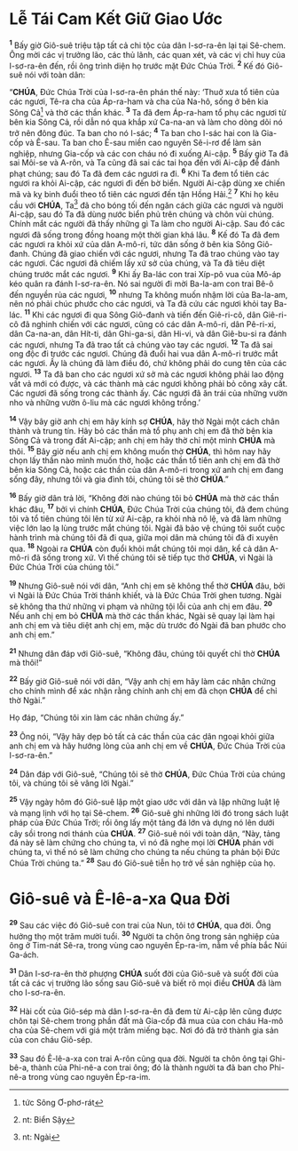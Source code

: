 # Lễ Tái Cam Kết Giữ Giao Ước
<sup><b>1</b></sup> Bấy giờ Giô-suê triệu tập tất cả chi tộc của dân I-sơ-ra-ên lại tại Sê-chem. Ông mời các vị trưởng lão, các thủ lãnh, các quan xét, và các vị chỉ huy của I-sơ-ra-ên đến, rồi ông trình diện họ trước mặt Đức Chúa Trời. <sup><b>2</b></sup> Kế đó Giô-suê nói với toàn dân:

“**CHÚA**, Đức Chúa Trời của I-sơ-ra-ên phán thế này: ‘Thuở xưa tổ tiên của các ngươi, Tê-ra cha của Áp-ra-ham và cha của Na-hô, sống ở bên kia Sông Cả[^1-b48e3dce-865b-44fa-b427-d7698ceb2992] và thờ các thần khác. <sup><b>3</b></sup> Ta đã đem Áp-ra-ham tổ phụ các ngươi từ bên kia Sông Cả, rồi dẫn nó qua khắp xứ Ca-na-an và làm cho dòng dõi nó trở nên đông đúc. Ta ban cho nó I-sác; <sup><b>4</b></sup> Ta ban cho I-sác hai con là Gia-cốp và Ê-sau. Ta ban cho Ê-sau miền cao nguyên Sê-i-rơ để làm sản nghiệp, nhưng Gia-cốp và các con cháu nó đi xuống Ai-cập. <sup><b>5</b></sup> Bấy giờ Ta đã sai Môi-se và A-rôn, và Ta cũng đã sai các tai họa đến với Ai-cập để đánh phạt chúng; sau đó Ta đã đem các ngươi ra đi. <sup><b>6</b></sup> Khi Ta đem tổ tiên các ngươi ra khỏi Ai-cập, các ngươi đi đến bờ biển. Người Ai-cập dùng xe chiến mã và kỵ binh đuổi theo tổ tiên các ngươi đến tận Hồng Hải.[^2-b48e3dce-865b-44fa-b427-d7698ceb2992] <sup><b>7</b></sup> Khi họ kêu cầu với **CHÚA**, Ta[^3-b48e3dce-865b-44fa-b427-d7698ceb2992] đã cho bóng tối đến ngăn cách giữa các ngươi và người Ai-cập, sau đó Ta đã dùng nước biển phủ trên chúng và chôn vùi chúng. Chính mắt các người đã thấy những gì Ta làm cho người Ai-cập. Sau đó các ngươi đã sống trong đồng hoang một thời gian khá lâu. <sup><b>8</b></sup> Kế đó Ta đã đem các ngươi ra khỏi xứ của dân A-mô-ri, tức dân sống ở bên kia Sông Giô-đanh. Chúng đã giao chiến với các ngươi, nhưng Ta đã trao chúng vào tay các ngươi. Các ngươi đã chiếm lấy xứ sở của chúng, và Ta đã tiêu diệt chúng trước mắt các ngươi. <sup><b>9</b></sup> Khi ấy Ba-lác con trai Xíp-pô vua của Mô-áp kéo quân ra đánh I-sơ-ra-ên. Nó sai người đi mời Ba-la-am con trai Bê-ô đến nguyền rủa các ngươi, <sup><b>10</b></sup> nhưng Ta không muốn nhậm lời của Ba-la-am, nên nó phải chúc phước cho các ngươi, và Ta đã cứu các ngươi khỏi tay Ba-lác. <sup><b>11</b></sup> Khi các ngươi đi qua Sông Giô-đanh và tiến đến Giê-ri-cô, dân Giê-ri-cô đã nghinh chiến với các ngươi, cũng có các dân A-mô-ri, dân Pê-ri-xi, dân Ca-na-an, dân Hít-ti, dân Ghi-ga-si, dân Hi-vi, và dân Giê-bu-si ra đánh các ngươi, nhưng Ta đã trao tất cả chúng vào tay các ngươi. <sup><b>12</b></sup> Ta đã sai ong độc đi trước các ngươi. Chúng đã đuổi hai vua dân A-mô-ri trước mắt các ngươi. Ấy là chúng đã làm điều đó, chứ không phải do cung tên của các ngươi. <sup><b>13</b></sup> Ta đã ban cho các ngươi xứ sở mà các ngươi không phải lao động vất vả mới có được, và các thành mà các ngươi không phải bỏ công xây cất. Các ngươi đã sống trong các thành ấy. Các ngươi đã ăn trái của những vườn nho và những vườn ô-liu mà các ngươi không trồng.’

<sup><b>14</b></sup> Vậy bây giờ anh chị em hãy kính sợ **CHÚA**, hãy thờ Ngài một cách chân thành và trung tín. Hãy bỏ các thần mà tổ phụ anh chị em đã thờ bên kia Sông Cả và trong đất Ai-cập; anh chị em hãy thờ chỉ một mình **CHÚA** mà thôi. <sup><b>15</b></sup> Bây giờ nếu anh chị em không muốn thờ **CHÚA**, thì hôm nay hãy chọn lấy thần nào mình muốn thờ, hoặc các thần tổ tiên anh chị em đã thờ bên kia Sông Cả, hoặc các thần của dân A-mô-ri trong xứ anh chị em đang sống đây, nhưng tôi và gia đình tôi, chúng tôi sẽ thờ **CHÚA**.”

<sup><b>16</b></sup> Bấy giờ dân trả lời, “Không đời nào chúng tôi bỏ **CHÚA** mà thờ các thần khác đâu, <sup><b>17</b></sup> bởi vì chính **CHÚA**, Đức Chúa Trời của chúng tôi, đã đem chúng tôi và tổ tiên chúng tôi lên từ xứ Ai-cập, ra khỏi nhà nô lệ, và đã làm những việc lớn lao lạ lùng trước mắt chúng tôi. Ngài đã bảo vệ chúng tôi suốt cuộc hành trình mà chúng tôi đã đi qua, giữa mọi dân mà chúng tôi đã đi xuyên qua. <sup><b>18</b></sup> Ngoài ra **CHÚA** còn đuổi khỏi mắt chúng tôi mọi dân, kể cả dân A-mô-ri đã sống trong xứ. Vì thế chúng tôi sẽ tiếp tục thờ **CHÚA**, vì Ngài là Đức Chúa Trời của chúng tôi.”

<sup><b>19</b></sup> Nhưng Giô-suê nói với dân, “Anh chị em sẽ không thể thờ **CHÚA** đâu, bởi vì Ngài là Đức Chúa Trời thánh khiết, và là Đức Chúa Trời ghen tương. Ngài sẽ không tha thứ những vi phạm và những tội lỗi của anh chị em đâu. <sup><b>20</b></sup> Nếu anh chị em bỏ **CHÚA** mà thờ các thần khác, Ngài sẽ quay lại làm hại anh chị em và tiêu diệt anh chị em, mặc dù trước đó Ngài đã ban phước cho anh chị em.”

<sup><b>21</b></sup> Nhưng dân đáp với Giô-suê, “Không đâu, chúng tôi quyết chỉ thờ **CHÚA** mà thôi!”

<sup><b>22</b></sup> Bấy giờ Giô-suê nói với dân, “Vậy anh chị em hãy làm các nhân chứng cho chính mình để xác nhận rằng chính anh chị em đã chọn **CHÚA** để chỉ thờ Ngài.”

Họ đáp, “Chúng tôi xin làm các nhân chứng ấy.”

<sup><b>23</b></sup> Ông nói, “Vậy hãy dẹp bỏ tất cả các thần của các dân ngoại khỏi giữa anh chị em và hãy hướng lòng của anh chị em về **CHÚA**, Đức Chúa Trời của I-sơ-ra-ên.”

<sup><b>24</b></sup> Dân đáp với Giô-suê, “Chúng tôi sẽ thờ **CHÚA**, Đức Chúa Trời của chúng tôi, và chúng tôi sẽ vâng lời Ngài.”

<sup><b>25</b></sup> Vậy ngày hôm đó Giô-suê lập một giao ước với dân và lập những luật lệ và mạng lịnh với họ tại Sê-chem. <sup><b>26</b></sup> Giô-suê ghi những lời đó trong sách luật pháp của Đức Chúa Trời; rồi ông lấy một tảng đá lớn và dựng nó lên dưới cây sồi trong nơi thánh của **CHÚA**. <sup><b>27</b></sup> Giô-suê nói với toàn dân, “Này, tảng đá này sẽ làm chứng cho chúng ta, vì nó đã nghe mọi lời **CHÚA** phán với chúng ta, vì thế nó sẽ làm chứng cho chúng ta nếu chúng ta phản bội Đức Chúa Trời chúng ta.” <sup><b>28</b></sup> Sau đó Giô-suê tiễn họ trở về sản nghiệp của họ.

# Giô-suê và Ê-lê-a-xa Qua Đời
<sup><b>29</b></sup> Sau các việc đó Giô-suê con trai của Nun, tôi tớ **CHÚA**, qua đời. Ông hưởng thọ một trăm mười tuổi. <sup><b>30</b></sup> Người ta chôn ông trong sản nghiệp của ông ở Tim-nát Sê-ra, trong vùng cao nguyên Ép-ra-im, nằm về phía bắc Núi Ga-ách.

<sup><b>31</b></sup> Dân I-sơ-ra-ên thờ phượng **CHÚA** suốt đời của Giô-suê và suốt đời của tất cả các vị trưởng lão sống sau Giô-suê và biết rõ mọi điều **CHÚA** đã làm cho I-sơ-ra-ên.

<sup><b>32</b></sup> Hài cốt của Giô-sép mà dân I-sơ-ra-ên đã đem từ Ai-cập lên cũng được chôn tại Sê-chem trong phần đất mà Gia-cốp đã mua của con cháu Ha-mô cha của Sê-chem với giá một trăm miếng bạc. Nơi đó đã trở thành gia sản của con cháu Giô-sép.

<sup><b>33</b></sup> Sau đó Ê-lê-a-xa con trai A-rôn cũng qua đời. Người ta chôn ông tại Ghi-bê-a, thành của Phi-nê-a con trai ông; đó là thành người ta đã ban cho Phi-nê-a trong vùng cao nguyên Ép-ra-im.

[^1-b48e3dce-865b-44fa-b427-d7698ceb2992]: tức Sông Ơ-phơ-rát
[^2-b48e3dce-865b-44fa-b427-d7698ceb2992]: nt: Biển Sậy
[^3-b48e3dce-865b-44fa-b427-d7698ceb2992]: nt: Ngài